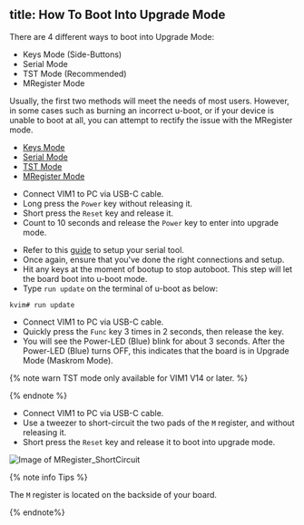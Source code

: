 title: How To Boot Into Upgrade Mode
---

There are 4 different ways to boot into Upgrade Mode:

* Keys Mode (Side-Buttons)
* Serial Mode
* TST Mode (Recommended)
* MRegister Mode

Usually, the first two methods will meet the needs of most users. However, in some cases such as burning an incorrect u-boot, or if your device is unable to boot at all, you can attempt to rectify the issue with the MRegister mode.

<ul class="nav nav-tabs" id="myTab" role="tablist">
  <li class="nav-item" role="presentation">
    <a class="nav-link active" id="keys-tab" data-toggle="tab" href="#keys" role="tab" aria-controls="keys" aria-selected="true">Keys Mode</a>
  </li>
  <li class="nav-item" role="presentation">
    <a class="nav-link" id="serial-tab" data-toggle="tab" href="#serial" role="tab" aria-controls="serial" aria-selected="false">Serial Mode</a>
  </li>
  <li class="nav-item" role="presentation">
    <a class="nav-link" id="tst-tab" data-toggle="tab" href="#tst" role="tab" aria-controls="tst" aria-selected="false">TST Mode</a>
  </li>
  <li class="nav-item" role="presentation">
    <a class="nav-link" id="mregister-tab" data-toggle="tab" href="#mregister" role="tab" aria-controls="mregister" aria-selected="false">MRegister Mode</a>
  </li>
</ul>
<div class="tab-content" id="myTabContent">
<div class="tab-pane fade show active" id="keys" role="tabpanel" aria-labelledby="keys-tab">

* Connect VIM1 to PC via USB-C cable.
* Long press the `Power` key without releasing it.
* Short press the `Reset` key and release it.
* Count to 10 seconds and release the `Power` key to enter into upgrade mode.

</div>
<div class="tab-pane fade" id="serial" role="tabpanel" aria-labelledby="serial-tab">

* Refer to this [guide](/android/vim1/SetupSerialTool.html) to setup your serial tool.
* Once again, ensure that you've done the right connections and setup.
* Hit any keys at the moment of bootup to stop autoboot. This step will let the board boot into u-boot mode.
* Type `run update` on the terminal of u-boot as below:

```
kvim# run update
```

</div>
<div class="tab-pane fade" id="tst" role="tabpanel" aria-labelledby="tst-tab">

* Connect VIM1 to PC via USB-C cable.
* Quickly press the `Func` key 3 times in 2 seconds, then release the key. 
* You will see the Power-LED (Blue) blink for about 3 seconds. After the Power-LED (Blue) turns OFF, this indicates that the board is in Upgrade Mode (Maskrom Mode).

{% note warn TST mode only available for VIM1 V14 or later. %}

{% endnote %}

</div>
<div class="tab-pane fade" id="mregister" role="tabpanel" aria-labelledby="mregister-tab">

* Connect VIM1 to PC via USB-C cable.
* Use a tweezer to short-circuit the two pads of the `M` register, and without releasing it.
* Short press the `Reset` key and release it to boot into upgrade mode.

![Image of MRegister_ShortCircuit](/android/images/vim1/MRegister_ShortCircuit.png)

{% note info Tips %}

The `M` register is located on the backside of your board.

{% endnote%}

</div>
</div> 
